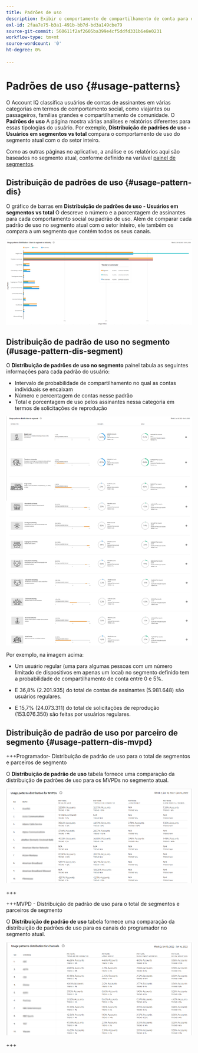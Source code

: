 ```yaml
---
title: Padrões de uso
description: Exibir o comportamento de compartilhamento de conta para diferentes tipologias de usuário.
exl-id: 2faa7e75-b3a1-491b-bb7d-bd3a149cbe79
source-git-commit: 560611f2af2605ba399e4cf5ddfd331b6e8e0231
workflow-type: tm+mt
source-wordcount: '0'
ht-degree: 0%

---
```


# Padrões de uso {#usage-patterns}

O Account IQ classifica usuários de contas de assinantes em várias categorias em termos de comportamento social, como viajantes ou passageiros, famílias grandes e compartilhamento de comunidade. O **Padrões de uso** A página mostra várias análises e relatórios diferentes para essas tipologias do usuário. Por exemplo, **Distribuição de padrões de uso - Usuários em segmentos vs total** compara o comportamento de uso do segmento atual com o do setor inteiro.

Como as outras páginas no aplicativo, a análise e os relatórios aqui são baseados no segmento atual, conforme definido na variável [painel de segmentos](/help/AccountIQ/segments-timeframe.md).

## Distribuição de padrões de uso {#usage-pattern-dis}

O gráfico de barras em **Distribuição de padrões de uso - Usuários em segmentos vs total** O descreve o número e a porcentagem de assinantes para cada comportamento social ou padrão de uso. Além de comparar cada padrão de uso no segmento atual com o setor inteiro, ele também os compara a um segmento que contém todos os seus canais.

![](assets/segment-users-industry.png)

## Distribuição de padrão de uso no segmento (#usage-pattern-dis-segment)

O **Distribuição de padrões de uso no segmento** painel tabula as seguintes informações para cada padrão do usuário:

* Intervalo de probabilidade de compartilhamento no qual as contas individuais se encaixam
* Número e percentagem de contas nesse padrão
* Total e porcentagem de uso pelos assinantes nessa categoria em termos de solicitações de reprodução

![](assets/usage-pattern-segmentwise.png)

Por exemplo, na imagem acima:

* Um usuário regular (uma para algumas pessoas com um número limitado de dispositivos em apenas um local) no segmento definido tem a probabilidade de compartilhamento de conta entre 0 e 5%.

* E 36,8% (2.201.935) do total de contas de assinantes (5.981.648) são usuários regulares.

* E 15,7% (24.073.311) do total de solicitações de reprodução (153.076.350) são feitas por usuários regulares.

## Distribuição de padrão de uso por parceiro de segmento {#usage-pattern-dis-mvpd}

+++Programador- Distribuição de padrão de uso para o total de segmentos e parceiros de segmento

O **Distribuição de padrão de uso** tabela fornece uma comparação da distribuição de padrões de uso para os MVPDs no segmento atual.

![](assets/usage-patterns-mvpdwise.png)

+++

+++MVPD - Distribuição de padrão de uso para o total de segmentos e parceiros de segmento

O **Distribuição de padrão de uso** tabela fornece uma comparação da distribuição de padrões de uso para os canais do programador no segmento atual.

![](assets/usage-patterns-programmerwise.png)

+++
